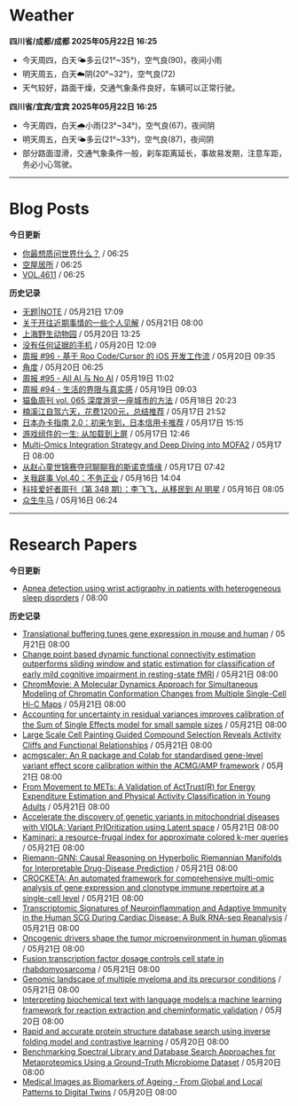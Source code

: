 # Weather
<!--qweather:start-->
**四川省/成都/成都 2025年05月22日 16:25**
- 今天周四，白天🌤️多云(21°~35°)，空气良(90)，夜间小雨
- 明天周五，白天☁️阴(20°~32°)，空气良(72)
- 天气较好，路面干燥，交通气象条件良好，车辆可以正常行驶。

**四川省/宜宾/宜宾 2025年05月22日 16:25**
- 今天周四，白天🌧️小雨(23°~34°)，空气良(67)，夜间阴
- 明天周五，白天🌤️多云(21°~33°)，空气良(87)，夜间阴
- 部分路面湿滑，交通气象条件一般，刹车距离延长，事故易发期，注意车距，务必小心驾驶。
<!--qweather:end-->
---
# Blog Posts
<!--rss-blogs:start-->
**今日更新**
- [你最想质问世界什么？](http://m.wufazhuce.com/question/4372) / 06:25
- [空屋居所](http://m.wufazhuce.com/article/6800) / 06:25
- [VOL.4611](http://m.wufazhuce.com/one/4767) / 06:25

**历史记录**
- [无题|NOTE](https://hp-l.github.io/2025/05/21/170905/) / 05月21日 17:09
- [关于开往近期事情的一些个人见解](https://blog.gxres.net/posts/some-misc-about-travellings) / 05月21日 08:00
- [上海野生动物园](https://www.skyue.com/25052013.html) / 05月20日 13:25
- [没有任何证据的手机](https://xingbianren.cn/post/305.html) / 05月20日 12:09
- [周报 #96 - 基于 Roo Code/Cursor 的 iOS 开发工作流](https://www.pseudoyu.com/posts/weekly_review_96) / 05月20日 09:35
- [角度](https://www.xiangshitan.com/post/3403.html) / 05月20日 06:25
- [周报 #95 - All AI 与 No AI](https://www.pseudoyu.com/posts/weekly_review_95) / 05月19日 11:02
- [周报 #94 - 生活的界限与真实感](https://www.pseudoyu.com/posts/weekly_review_94) / 05月19日 09:03
- [猫鱼周刊 vol. 065 深度游览一座城市的方法](https://ameow.xyz/archives/weekly-065) / 05月18日 20:23
- [楠溪江自驾六天，花费1200元，总结推荐](https://blog.ops-coffee.cn/r/city-china-zhejiang-wenzhou-yongjia-nanxijiang.html) / 05月17日 21:52
- [日本办卡指南 2.0：初来乍到，日本信用卡推荐](https://song.al/creditcard2) / 05月17日 15:15
- [游戏组件的一生: 从加载到上屏](https://blog.ursb.me/posts/game-engine-renderer/) / 05月17日 12:46
- [Multi-Omics Integration Strategy and Deep Diving into MOFA2](https://divingintogeneticsandgenomics.com/post/multiomics-mofa2/) / 05月17日 08:00
- [从赵心童世锦赛夺冠聊聊我的斯诺克情缘](https://wiki.eryajf.net/pages/a49f60/) / 05月17日 07:42
- [关我辟事 Vol.40：不务正业](https://blog.douchi.space/spark-joy-digest-2025-5a/) / 05月16日 14:04
- [科技爱好者周刊（第 348 期）：李飞飞，从移民到 AI 明星](http://www.ruanyifeng.com/blog/2025/05/weekly-issue-348.html) / 05月16日 08:05
- [众生牛马](https://www.xiangshitan.com/post/3402.html) / 05月16日 06:24
<!--rss-blogs:end-->
---
# Research Papers
<!--rss-papers:start-->
**今日更新**
- [Apnea detection using wrist actigraphy in patients with heterogeneous sleep disorders](https://www.nature.com/articles/s41598-025-01430-3) / 08:00

**历史记录**
- [Translational buffering tunes gene expression in mouse and human](https://www.biorxiv.org/content/10.1101/2025.05.16.654561v1?rss=1) / 05月21日 08:00
- [Change point based dynamic functional connectivity estimation outperforms sliding window and static estimation for classification of early mild cognitive impairment in resting-state fMRI](https://www.biorxiv.org/content/10.1101/2025.05.16.654552v1?rss=1) / 05月21日 08:00
- [ChromMovie: A Molecular Dynamics Approach for Simultaneous Modeling of Chromatin Conformation Changes from Multiple Single-Cell Hi-C Maps](https://www.biorxiv.org/content/10.1101/2025.05.16.654550v1?rss=1) / 05月21日 08:00
- [Accounting for uncertainty in residual variances improves calibration of the Sum of Single Effects model for small sample sizes](https://www.biorxiv.org/content/10.1101/2025.05.16.654543v1?rss=1) / 05月21日 08:00
- [Large Scale Cell Painting Guided Compound Selection Reveals Activity Cliffs and Functional Relationships](https://www.biorxiv.org/content/10.1101/2025.05.16.654292v1?rss=1) / 05月21日 08:00
- [acmgscaler: An R package and Colab for standardised gene-level variant effect score calibration within the ACMG/AMP framework](https://www.biorxiv.org/content/10.1101/2025.05.16.654507v1?rss=1) / 05月21日 08:00
- [From Movement to METs: A Validation of ActTrust(R) for Energy Expenditure Estimation and Physical Activity Classification in Young Adults](https://www.biorxiv.org/content/10.1101/2025.05.16.654458v1?rss=1) / 05月21日 08:00
- [Accelerate the discovery of genetic variants in mitochondrial diseases with VIOLA: Variant PrIOritization using Latent space](https://www.biorxiv.org/content/10.1101/2025.05.16.654430v1?rss=1) / 05月21日 08:00
- [Kaminari: a resource-frugal index for approximate colored k-mer queries](https://www.biorxiv.org/content/10.1101/2025.05.16.654317v1?rss=1) / 05月21日 08:00
- [Riemann-GNN: Causal Reasoning on Hyperbolic Riemannian Manifolds for Interpretable Drug-Disease Prediction](https://www.biorxiv.org/content/10.1101/2025.05.16.654434v1?rss=1) / 05月21日 08:00
- [CROCKETA: An automated framework for comprehensive multi-omic analysis of gene expression and clonotype immune repertoire at a single-cell level](https://www.biorxiv.org/content/10.1101/2025.05.16.654451v1?rss=1) / 05月21日 08:00
- [Transcriptomic Signatures of Neuroinflammation and Adaptive Immunity in the Human SCG During Cardiac Disease: A Bulk RNA-seq Reanalysis](https://www.biorxiv.org/content/10.1101/2025.05.18.654713v1?rss=1) / 05月21日 08:00
- [Oncogenic drivers shape the tumor microenvironment in human gliomas](https://www.biorxiv.org/content/10.1101/2025.05.16.654515v1?rss=1) / 05月21日 08:00
- [Fusion transcription factor dosage controls cell state in rhabdomyosarcoma](https://www.biorxiv.org/content/10.1101/2025.05.16.654522v1?rss=1) / 05月21日 08:00
- [Genomic landscape of multiple myeloma and its precursor conditions](https://www.nature.com/articles/s41588-025-02196-0) / 05月21日 08:00
- [Interpreting biochemical text with language models:a machine learning framework for reaction extraction and cheminformatic validation](https://www.biorxiv.org/content/10.1101/2025.05.15.654376v1?rss=1) / 05月20日 08:00
- [Rapid and accurate protein structure database search using inverse folding model and contrastive learning](https://www.biorxiv.org/content/10.1101/2025.05.15.654382v1?rss=1) / 05月20日 08:00
- [Benchmarking Spectral Library and Database Search Approaches for Metaproteomics Using a Ground-Truth Microbiome Dataset](https://www.biorxiv.org/content/10.1101/2025.05.15.654320v1?rss=1) / 05月20日 08:00
- [Medical Images as Biomarkers of Ageing - From Global and Local Patterns to Digital Twins](https://www.biorxiv.org/content/10.1101/2025.05.18.654705v1?rss=1) / 05月20日 08:00
<!--rss-papers:end-->
